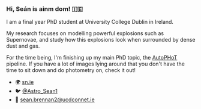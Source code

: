 ### Hi, Seán is ainm dom! :ireland:


I am a final year PhD student at University College Dublin in Ireland. 

My research focuses on modelling powerful explosions such as Supernovae, and study how this explosions look when surrounded by dense dust and gas.

For the time being, I'm finishing up my main PhD topic, the [AutoPHoT](https://github.com/Astro-Sean/autophot) pipeline. If you have a lot of images lying around that you don't have the time to sit down and do photometry on, check it out!

- :earth_africa: [sn.ie](https://sn.ie)
- :bird: [@Astro_Sean1](https://twitter.com/@Astro_Sean1)
- :email: [sean.brennan2@ucdconnet.ie](mailto:sean.brennan2@ucdconnet.ie)
